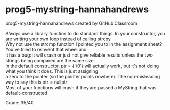 # prog5-mystring-hannahandrews
prog5-mystring-hannahandrews created by GitHub Classroom  

*Always* use a library function to do standard things. In your constructor, you are writing your own loop instead of calling strcpy  
Why not use the strcmp function I pointed you to in the assignment sheet? You've tried to reinvent that wheel and  
it has a bug: it will crash or just not give reliable results unless the two strings being compared are the same size.  
In the default constructor, ptr = {'\0'} will actually work, but it's not doing what you think it does. This is just assigning  
a zero to the pointer (so the pointer points nowhere). The non-misleading way to say this is ptr = nullptr  
Most of your functions will crash if they are passed a MyString that was default-constructed

Grade: 35/40
